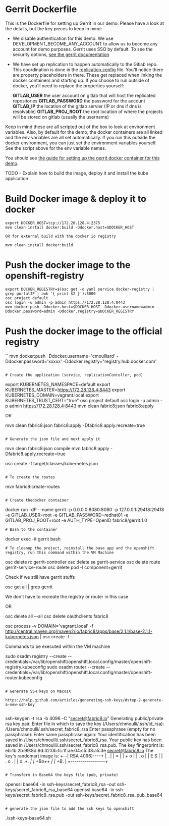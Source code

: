 # Gerrit Dockerfile

This is the Dockerfile for setting up Gerrit in our demo. Please have a look at the details, but the
key pieces to keep in mind:

* We disable authentication for this demo. We use DEVELOPMENT_BECOME_ANY_ACCOUNT to allow us to become any account for
demo purposes. Gerrit uses SSO by default. To see the security options, [see the gerrit documentation](https://gerrit-documentation.storage.googleapis.com/Documentation/2.8/config-gerrit.html) 

* We have set up replication to happen automatically to the Gitlab repo. This coordination is done in the
[replication.config](replication.config) file. You'll notice there are property placeholders in there. These get
replaced when linking the docker containers and starting up. If you choose to run outside of docker, you'll need
to replace the properties yourself:

    __GITLAB_USER__ the user account on gitlab that will host the replicated repositories
    __GITLAB_PASSWORD__ the password for the account
    __GITLAB_IP__ the location of the gitlab servier (IP or dns if dns is resolvable)
    __GITLAB_PROJ_ROOT__ the root location of where the projects will be stored on gitlab (usually the username)
    
    
Keep in mind these are all scripted out of the box to look at environment variables. Also, by default for the demo,
the docker containers are all linked and the env variables are all set automatically. If you run this outside the 
docker environment, you can just set the environment variables yourself. See the script above for the env variable
names.

You should see [the guide for setting up the gerrit docker container for this demo](../docs/set-up-gerrit.md). 

TODO - Explain how to build the image, deploy it and install the kube application

# Build Docker image & deploy it to docker

```
export DOCKER_HOST=tcp://172.28.128.4:2375
mvn clean install docker:build -Ddocker.host=$DOCKER_HOST

OR for external build with the docker io registry

mvn clean install docker:build
```

# Push the docker image to the openshift-registry

```
export DOCKER_REGISTRY=$(osc get -o yaml service docker-registry | grep portalIP | awk '{ print $2 }'):5000
osc project default
osc login -u admin -p admin https://172.28.128.4:8443
mvn docker:push -Ddocker.host=$DOCKER_HOST -Ddocker.username=admin -Ddocker.password=admin -Ddocker.registry=$DOCKER_REGISTRY
```

# Push the docker image to the official registry
``
mvn docker:push -Ddocker.username='cmoulliard' -Ddocker.password='xxxxx' -Ddocker.registry="registry.hub.docker.com'
```

# Create the application (service, replicationContoller, pod)

```
export KUBERNETES_NAMESPACE=default
export KUBERNETES_MASTER=https://172.28.128.4:8443
export KUBERNETES_DOMAIN=vagrant.local
export KUBERNETES_TRUST_CERT="true"
osc project default
osc login -u admin -p admin https://172.28.128.4:8443
mvn clean fabric8:json fabric8:apply

OR 

mvn clean fabric8:json fabric8:apply -Dfabric8.apply.recreate=true
```

# Generate the json file and next apply it

```
mvn clean fabric8:json compile
mvn fabric8:apply -Dfabric8.apply.recreate=true

osc create -f target/classes/kubernetes.json
```

# To create the routes
```
mvn fabric8:create-routes
```

# Create thedocker container
``` 
docker run -dP --name gerrit -p 0.0.0.0:8080:8080 -p 127.0.0.1:29418:29418 -e GITLAB_USER=root -e GITLAB_PASSWORD=redhat01 -e GITLAB_PROJ_ROOT=root -e AUTH_TYPE=OpenID fabric8/gerrit:1.0
```
# Bash to the container
```
docker exec -it gerrit bash
```
# To cleanup the project, reinstall the base app and the openshift registry, run this command within the VM Machine 
```
osc delete rc gerrit-controller
osc delete se gerrit-service
osc delete route gerrit-service-route
osc delete pod -l component=gerrit

Check if we still have gerrit stuffs

osc get all | grep gerrit

We don't have to recreate the registry or router in this case

OR

osc delete all --all
osc delete oauthclients fabric8

osc process -v DOMAIN='vagrant.local' -f http://central.maven.org/maven2/io/fabric8/apps/base/2.1.1/base-2.1.1-kubernetes.json | osc create -f -

Commands to be executed within the VM machine

sudo osadm registry --create --credentials=/var/lib/openshift/openshift.local.config/master/openshift-registry.kubeconfig
sudo osadm router --create --credentials=/var/lib/openshift/openshift.local.config/master/openshift-router.kubeconfig
```
  
# Generate SSH keys on MacosX
  
https://help.github.com/articles/generating-ssh-keys/#step-2-generate-a-new-ssh-key
  
```
ssh-keygen -t rsa -b 4096 -C "secret@fabric8.io"
Generating public/private rsa key pair.
Enter file in which to save the key (/Users/chmoulli/.ssh/id_rsa): /Users/chmoulli/.ssh/secret_fabric8_rsa
Enter passphrase (empty for no passphrase):
Enter same passphrase again:
Your identification has been saved in /Users/chmoulli/.ssh/secret_fabric8_rsa.
Your public key has been saved in /Users/chmoulli/.ssh/secret_fabric8_rsa.pub.
The key fingerprint is:
eb:1b:2b:99:8d:9d:32:0b:fc:1f:ae:04:c5:38:a5:3e secret@fabric8.io
The key's randomart image is:
+--[ RSA 4096]----+
|      .          |
|     =           |
|    + o          |
|   . o           |
|    E   S        |
|   . o   .       |
|    o .*+.       |
|     +Bo++       |
|      +B*.       |
+-----------------+
```

# Transform in Base64 the keys file (pub, private)

```
openssl base64 -in ssh-keys/secret_fabric8_rsa -out ssh-keys/secret_fabric8_rsa_base64
openssl base64 -in ssh-keys/secret_fabric8_rsa.pub -out ssh-keys/secret_fabric8_rsa_pub_base64

```

# generate the json file to add the ssh keys to openshift

```
./ssh-keys-base64.sh
```

  


